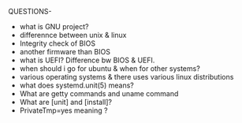  
 QUESTIONS-
 
 
- what is GNU project?
- differennce between unix & linux
- Integrity check of BIOS
- another firmware than BIOS
- what is UEFI? Difference bw BIOS & UEFI.
- when should i go for ubuntu & when for other systems?
- various operating systems & there uses various linux distributions
- what does systemd.unit(5) means?
- What are getty commands and uname command
- What are [unit] and [install]?
- PrivateTmp=yes meaning ?
